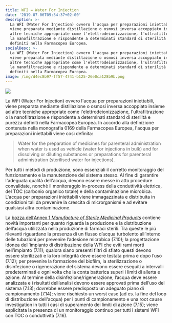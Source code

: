 ```yaml
---
title: WFI = Water For Injection
date: '2019-07-06T09:34:37+02:00'
description: >-
  La WFI (Water For Injection) ovvero l'acqua per preparazioni iniettabili,
  viene preparata mediante distillazione o osmosi inversa accoppiato insieme ad
  altre tecniche appropriate come l'elettrodeionizzazione, l'ultrafiltrazione o
  la nanofiltrazione e rispondente a determinati standard di sterilità e purezza
  definiti nella Farmacopea Europea. 
socialDesc: >-
  La WFI (Water For Injection) ovvero l'acqua per preparazioni iniettabili,
  viene preparata mediante distillazione o osmosi inversa accoppiato insieme ad
  altre tecniche appropriate come l'elettrodeionizzazione, l'ultrafiltrazione o
  la nanofiltrazione e rispondente a determinati standard di sterilità e purezza
  definiti nella Farmacopea Europea.
image: /img/d4ec8b97-ff57-4741-b125-26e0ca128b9b.png
---
```

![](/img/d4ec8b97-ff57-4741-b125-26e0ca128b9b.png)

La WFI (Water For Injection) ovvero l'acqua per preparazioni iniettabili, viene preparata mediante distillazione o osmosi inversa accoppiato insieme ad altre tecniche appropriate come l'elettrodeionizzazione, l'ultrafiltrazione o la nanofiltrazione e rispondente a determinati standard di sterilità e purezza definiti nella Farmacopea Europea. In accordo alla definizione contenuta nella monografia 0169 della Farmacopea Europea, l'acqua per preparazioni iniettabili viene così definita:

> Water for the preparation of medicines for parenteral administration when water is used as vehicle (water for injections in bulk) and for dissolving or diluting substances or preparations for parenteral administration (sterilised water for injections).

Per tutti i metodi di produzione, sono essenziali il corretto monitoraggio del funzionamento e la manutenzione del sistema stesso. Al fine di garantire l'adeguata qualità dell'acqua, devono essere messe in atto procedure convalidate, nonchè il monitoraggio in-process della conduttività elettrica, del TOC (carbonio organico totale) e della contaminazione microbica.
 L'acqua per preparazioni iniettabili viene immagazzinata e distribuita in condizioni tali da prevenire la crescita di microrganismi e ad evitare qualsiasi altra contaminazione.

La [bozza dell’Annex 1 _Manufacture of Sterile Medicinal Products_](http://academy.gmp-compliance.org/guidemgr/files/2017_12_PC_ANNEX1_CONSULTATION_DOCUMENT.PDF) contiene novità importanti per quanto riguarda la produzione e la distribuzione dell’acqua utilizzata nella produzione di farmaci sterili. Tra queste le più rilevanti riguardano la presenza di un flusso d’acqua turbolento all’interno delle tubazioni per prevenire l’adesione microbica (7.10); la progettazione idonea dell'impianto di distribuzione della WFI che eviti rami morti nell’impianto (7.11); qualora siano presenti filtri di sfiato questi devono essere sterilizzati e la loro integrità deve essere testata prima e dopo l’uso (7.12); per prevenire la formazione del biofilm, la sterilizzazione o disinfezione o rigenerazione del sistema devono essere eseguiti a intervalli predeterminati e ogni volta che la conta batterica superi i limiti di allerta e azione. Al termine della disinfezione/rigenerazione, l’acqua deve essere analizzata e i risultati dell’analisi devono essere approvati prima dell’uso del sistema (7.13); dovrebbe essere predisposto un adeguato piano di campionamento (7.14); viene rischiesto un worst case (ad es. la fine del loop di distribuzione dell'acqua) per i punti di campionamento e una root cause investigation in tutti i casi di superamento dei limiti di azione (7.15); viene esplicitata la presenza di un monitoraggio continuo per tutti i sistemi WFI con TOC o conduttività (7.16).
